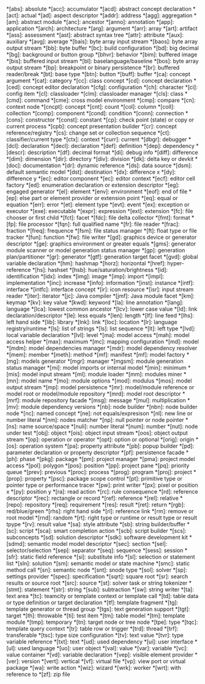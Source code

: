 *[abs]: absolute
*[acc]: accumulator
*[acd]: abstract concept declaration
*[act]: actual
*[ad]: aspect descriptor
*[addr]: address
*[agg]: aggregation
*[am]: abstract module
*[anc]: ancestor
*[anno]: annotation
*[app]: application
*[arch]: architecture
*[arg]: argument
*[arr]: array
*[art]: artifact
*[ass]: assessment
*[ast]: abstract syntax tree
*[attr]: attribute
*[aux]: auxiliary
*[avg]: average
*[bais]: byte array input stream
*[baos]: byte array output stream
*[bb]: byte buffer
*[bc]: build configuration
*[bd]: big decimal
*[bg]: background or button group
*[bhvr]: behavior
*[bim]: buffered image
*[bis]: buffered input stream
*[bl]: baselanguage/baseline
*[bos]: byte array output stream
*[bp]: breakpoint or binary persistence
*[br]: buffered reader/break
*[bt]: base type
*[btn]: button
*[buff]: buffer
*[ca]: concept argument
*[cat]: category
*[cc]: class concept
*[cd]: concept declaration
*[ced]: concept editor declaration
*[cfg]: configuration
*[ch]: character
*[ci]: config item
*[cl]: classloader
*[clm]: classloader manager
*[cls]: class
*[cmd]: command
*[cme]: cross model environment
*[cmp]: compare
*[cn]: context node
*[cncpt]: concept
*[cnt]: count
*[col]: column
*[coll]: collection
*[comp]: component
*[cond]: condition
*[conn]: connection
*[cons]: constructor
*[const]: constant
*[cp]: check point (state) or copy or current process
*[cpb]: concept presentation builder
*[cr]: concept reference/registry
*[cs]: change set or collection sequence
*[ct]: classifier/current type
*[ctx]: context
*[curr]: current
*[dbgr]: debugger
*[dcl]: declaration
*[decl]: declaration
*[def]: definition
*[dep]: dependency
*[descr]: description
*[df]: decimal format
*[di]: debug info
*[diff]: difference
*[dim]: dimension
*[dir]: directory
*[div]: division
*[dk]: delta key or devkit
*[doc]: documentation
*[dr]: dynamic reference
*[ds]: data source
*[dsm]: default semantic model
*[dst]: destination
*[dx]: difference x
*[dy]: difference y
*[ec]: editor component
*[ec]: editor context
*[ecf]: editor cell factory
*[ed]: enumeration declaration or extension descriptor
*[eg]: engaged generator
*[el]: element
*[env]: environment
*[eof]: end of file
*[ep]: else part or element provider or extension point
*[eq]: equal or equation
*[err]: error
*[et]: element type
*[evt]: event
*[ex]: exception or executor
*[exe]: executable
*[expr]: expression
*[ext]: extension
*[fc]: file chooser or first child
*[fct]: facet
*[fdc]: file delta collector
*[fmt]: format
*[fp]: file processor
*[fqn]: full qualified name
*[fr]: file reader
*[frac]: fraction
*[freq]: frequence
*[fsm]: file status manager
*[ft]: float type or file tracker
*[fun]: function
*[fw]: file writer
*[gd]: graphics device or generator descriptor
*[ge]: graphics environment or greater equals
*[gms]: generator module scanner or model generation status manager
*[gp]: generation plan/partitioner
*[gr]: generator
*[gtf]: generation target facet
*[gvd]: global variable declaration
*[hm]: hashmap
*[horz]: horizontal
*[href]: hyper-reference
*[hs]: hashset
*[hsb]: hue/saturation/brightness
*[id]: identification
*[idx]: index
*[img]: image
*[imp]: import
*[impl]: implementation
*[inc]: increase
*[info]: information
*[inst]: instance
*[intf]: interface
*[intfc]: interface concept
*[ir]: icon resource
*[isr]: input stream reader
*[iter]: iterator
*[jc]: Java compiler
*[jmf]: Java module facet
*[km]: keymap
*[kv]: key value
*[kwd]: keyword
*[la]: line annotation
*[lang]: language
*[lca]: lowest common ancestor
*[lcv]: lower case value
*[ld]: link declaration/descriptor
*[le]: less equals
*[len]: length
*[lf]: line feed
*[lhs]: left hand side
*[lib]: library
*[lnk]: link
*[loc]: location
*[lr]: language registry/runtime
*[ls]: list of strings
*[ls]: list sequence
*[lt]: left type
*[lvd]: local variable declaration
*[lvl]: level
*[ma]: model access
*[mah]: model access helper
*[max]: maximum
*[mc]: mapping configuration
*[md]: model
*[mdm]: model dependencies manager
*[mdr]: model dependency resolver
*[mem]: member
*[meth]: method
*[mf]: manifest
*[mf]: model factory
*[mg]: models generator
*[mgr]: manager
*[mgsm]: module generation status manager
*[mi]: model imports or internal model
*[min]: minimum
*[mis]: model input stream
*[ml]: module loader
*[mm]: modules miner
*[mn]: model name
*[mo]: module options
*[mod]: modulus
*[mos]: model output stream
*[mp]: model persistence
*[mr]: model/module reference or model root or model/module repository
*[mrd]: model root descriptor
*[mrf]: module repository facade
*[msg]: message
*[mul]: multiplication
*[mv]: module dependency versions
*[nb]: node builder
*[nbn]: node builder node
*[nc]: named concept
*[ne]: not equals/expresison
*[nl]: new line or number literal
*[nm]: nodes matcher
*[np]: null pointer or node pointer
*[ns]: name source/space
*[nuli]: number literal
*[num]: number
*[nut]: node under test
*[obj]: object
*[ois]: object input stream
*[oos]: object output stream
*[op]: operation or operator
*[opt]: option or optional
*[orig]: origin
*[os]: operation system
*[pa]: property attribute
*[pb]: popup builder
*[pd]: parameter declaration or property descriptor
*[pf]: persistence facade
*[ph]: phase
*[pkg]: package
*[pm]: project manager
*[pma]: project model access
*[pol]: polygon
*[pos]: position
*[pp]: project pane
*[pq]: priority queue
*[prev]: previous
*[proc]: process
*[prog]: program
*[proj]: project
*[prop]: property
*[psc]: package scope control
*[pt]: primitive type or pointer type or performance tracer
*[pw]: print writer
*[px]: pixel or position x
*[py]: position y
*[ra]: read action
*[rc]: rule consequence
*[rd]: reference descriptor
*[rec]: rectangle or record
*[ref]: reference
*[rel]: relative
*[repo]: repository
*[req]: requirement
*[res]: result
*[ret]: return
*[rgb]: red/blue/green
*[rhs]: right hand side
*[rl]: reference link
*[rm]: remove or root model
*[rnd]: random
*[rt]: right type or runtime or result type or result tpype
*[rv]: result value
*[sa]: style attribute
*[sb]: string builder/buffer
*[sc]: script
*[sca]: smart completion action
*[scb]: script builder
*[scs]: subconcepts
*[sd]: solution descriptor
*[sdk]: software development kit
*[sdmd]: semantic model model descriptor
*[sec]: section
*[sel]: selector/selection
*[sep]: separator
*[seq]: sequence
*[sess]: session
*[sfr]: static field reference
*[si]: substitute info
*[sl]: selection or statement list
*[sln]: solution
*[sm]: semantic model or state machine
*[smc]: static method call
*[sn]: semantic node
*[snt]: snode type
*[sol]: solver
*[sp]: settings provider
*[spec]: specification
*[sqrt]: square root
*[sr]: search results or source root
*[src]: source
*[st]: solver task or string tokenizer
*[stmt]: statement
*[str]: string
*[sub]: subtraction
*[sw]: string writer
*[ta]: text area
*[tc]: teamcity or template context or template call
*[td]: table data or type definition or target declaration
*[tf]: template fragment
*[tg]: template generator or thread group
*[tgs]: text generation support
*[tgt]: target
*[th]: throwable
*[ti]: test item
*[tm]: table model
*[tm]: template module
*[tmp]: temporary
*[tn]: target node or tree node
*[tpe]: type
*[tqc]: template query context
*[tr]: table row or trigger
*[trd]: thread
*[trf]: transferable
*[tsc]: type size configuration
*[tv]: text value
*[tvr]: type variable reference
*[txt]: text
*[ud]: used dependency
*[ui]: user interface
*[ul]: used language
*[uo]: user object
*[val]: value
*[var]: variable
*[vc]: value container
*[vd]: variable declaration
*[vep]: visible element provider
*[ver]: version
*[vert]: vertical
*[vf]: virtual file
*[vp]: view port or virtual package
*[wa]: write action
*[wiz]: wizard
*[wrk]: worker
*[wrt]: with reference to
*[zf]: zip file 